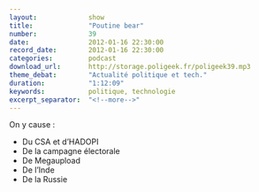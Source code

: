 ```yaml
---
layout:             show
title:              "Poutine bear"
number:             39
date:               2012-01-16 22:30:00
record_date:        2012-01-16 22:30:00
categories:         podcast
download_url:       http://storage.poligeek.fr/poligeek39.mp3
theme_debat:        "Actualité politique et tech."
duration:           "1:12:09"
keywords:           politique, technologie
excerpt_separator:  "<!--more-->"
---
```



On y cause :

- Du CSA et d’HADOPI
- De la campagne électorale
- De Megaupload
- De l’Inde
- De la Russie
